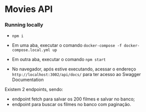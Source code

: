 # Movies API

### Running locally

- `npm i `  
- Em uma aba, executar o comando `docker-compose -f docker-compose.local.yml up`  
- Em outra aba, executar o comando `npm start`  

- No navegador, após estive executando, acessar o endereço `http://localhost:3002/api/docs/` para ter acesso ao Swagger Documentation


Existem 2 endpoints, sendo:
- endpoint fetch para salvar os 200 filmes e salvar no banco;  
- endpoint para buscar os filmes no banco com paginação.